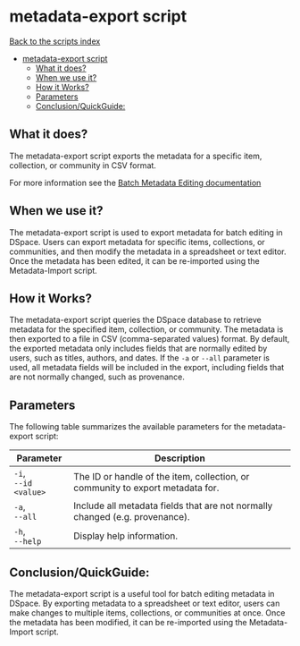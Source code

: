 # metadata-export script
[Back to the scripts index](index.md)
<!-- TOC -->
* [metadata-export script](#metadata-export-script)
  * [What it does?](#what-it-does)
  * [When we use it?](#when-we-use-it)
  * [How it Works?](#how-it-works)
  * [Parameters](#parameters)
  * [Conclusion/QuickGuide:](#conclusionquickguide)
<!-- TOC -->
## What it does?

The metadata-export script exports the metadata for a specific item, collection, or community in CSV format.

For more information see the [Batch Metadata Editing documentation](https://wiki.lyrasis.org/display/DSDOC7x/Batch+Metadata+Editing)

## When we use it?

The metadata-export script is used to export metadata for batch editing in DSpace. Users can export metadata for
specific items, collections, or communities, and then modify the metadata in a spreadsheet or text editor. Once the
metadata has been edited, it can be re-imported using the Metadata-Import script.

## How it Works?

The metadata-export script queries the DSpace database to retrieve metadata for the specified item, collection, or
community. The metadata is then exported to a file in CSV (comma-separated values) format. By default, the exported
metadata only includes fields that are normally edited by users, such as titles, authors, and dates. If the `-a`
or `--all` parameter is used, all metadata fields will be included in the export, including fields that are not normally
changed, such as provenance.

## Parameters

The following table summarizes the available parameters for the metadata-export script:

| Parameter                 | Description                                                                    |
|---------------------------|--------------------------------------------------------------------------------|
| `-i`, <br/>`--id <value>` | The ID or handle of the item, collection, or community to export metadata for. |
| `-a`, <br/>`--all`        | Include all metadata fields that are not normally changed (e.g. provenance).   |
| `-h`, <br/>`--help`       | Display help information.                                                      |

## Conclusion/QuickGuide:

The metadata-export script is a useful tool for batch editing metadata in DSpace. By exporting metadata to a spreadsheet
or text editor, users can make changes to multiple items, collections, or communities at once. Once the metadata has
been modified, it can be re-imported using the Metadata-Import script.
